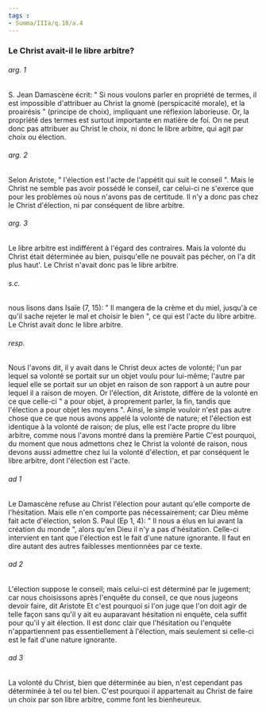 ```yaml
---
tags : 
- Summa/IIIa/q.18/a.4
---
```


### Le Christ avait-il le libre arbitre?

###### arg. 1
S. Jean Damascène écrit: " Si nous voulons parler en propriété de termes, il est impossible d'attribuer au Christ la gnomè (perspicacité morale), et la proairésis " (principe de choix), impliquant une réflexion laborieuse. Or, la propriété des termes est surtout importante en matière de foi. On ne peut donc pas attribuer au Christ le choix, ni donc le libre arbitre, qui agit par choix ou élection. 

###### arg. 2
Selon Aristote, " l'élection est l'acte de l'appétit qui suit le conseil ". Mais le Christ ne semble pas avoir possédé le conseil, car celui-ci ne s'exerce que pour les problèmes où nous n'avons pas de certitude. Il n'y a donc pas chez le Christ d'élection, ni par conséquent de libre arbitre. 

###### arg. 3
Le libre arbitre est indifférent à l'égard des contraires. Mais la volonté du Christ était déterminée au bien, puisqu'elle ne pouvait pas pécher, on l'a dit plus haut'. Le Christ n'avait donc pas le libre arbitre. 

###### s.c.
nous lisons dans Isaïe (7, 15): " Il mangera de la crème et du miel, jusqu'à ce qu'il sache rejeter le mal et choisir le bien ", ce qui est l'acte du libre arbitre. Le Christ avait donc le libre arbitre. 

###### resp.
Nous l'avons dit, il y avait dans le Christ deux actes de volonté; l'un par lequel sa volonté se portait sur un objet voulu pour lui-même; l'autre par lequel elle se portait sur un objet en raison de son rapport à un autre pour lequel il a raison de moyen. Or l'élection, dit Aristote, diffère de la volonté en ce que celle-ci " a pour objet, à proprement parler, la fin, tandis que l'élection a pour objet les moyens ". Ainsi, le simple vouloir n'est pas autre chose que ce que nous avons appelé la volonté de nature; et l'élection est identique à la volonté de raison; de plus, elle est l'acte propre du libre arbitre, comme nous l'avons montré dans la première Partie C'est pourquoi, du moment que nous admettons chez le Christ la volonté de raison, nous devons aussi admettre chez lui la volonté d'élection, et par conséquent le libre arbitre, dont l'élection est l'acte. 

###### ad 1
Le Damascène refuse au Christ l'élection pour autant qu'elle comporte de l'hésitation. Mais elle n'en comporte pas nécessairement; car Dieu même fait acte d'élection, selon S. Paul (Ep 1, 4): " Il nous a élus en lui avant la création du monde ", alors qu'en Dieu il n'y a pas d'hésitation. Celle-ci intervient en tant que l'élection est le fait d'une nature ignorante. Il faut en dire autant des autres faiblesses mentionnées par ce texte. 

###### ad 2
L'élection suppose le conseil; mais celui-ci est déterminé par le jugement; car nous choisissons après l'enquête du conseil, ce que nous jugeons devoir faire, dit Aristote Et c'est pourquoi si l'on juge que l'on doit agir de telle façon sans qu'il y ait eu auparavant hésitation ni enquête, cela suffit pour qu'il y ait élection. Il est donc clair que l'hésitation ou l'enquête n'appartiennent pas essentiellement à l'élection, mais seulement si celle-ci est le fait d'une nature ignorante. 

###### ad 3
La volonté du Christ, bien que déterminée au bien, n'est cependant pas déterminée à tel ou tel bien. C'est pourquoi il appartenait au Christ de faire un choix par son libre arbitre, comme font les bienheureux. 

